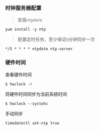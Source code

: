 ### 时钟服务器配置

> 安装`ntpdate`

```shell
yum install -y ntp
```

> 配置定时任务，至少保证`5`分钟同步一次

```shell
*/5 * * * * ntpdate ntp-server
```


### 硬件时间

查看硬件时间

```shell
$ hwclock -r
```

将硬件时间同步为当前系统时间

```shell
$ hwclock --systohc
```

手动同步

```shell
timedatectl set-ntp true
```